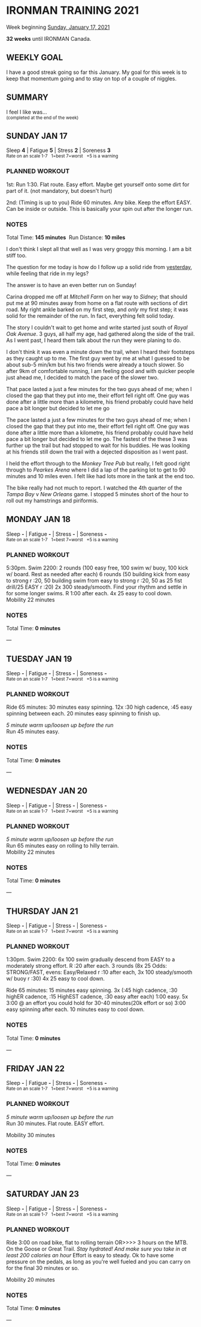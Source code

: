 # IRONMAN TRAINING 2021
Week beginning [Sunday, January 17, 2021](javascript:flick('sun');)

**32 weeks** until IRONMAN Canada.

## WEEKLY GOAL
I have a good streak going so far this January.  My goal for this week is to keep that momentum going and to stay on top of a couple of niggles.

## SUMMARY
I feel I like was...  
<sup>(completed at the end of the week)</sup>
<!--OVERTRAINING|ON THE EDGE|STAYING CONSISTENT|LAGGING A BIT-->


<!---->
## SUNDAY JAN 17
Sleep **4** | Fatigue **5** | Stress **2** | Soreness **3**  
<sup>Rate on an scale 1-7 &nbsp; 1=best 7=worst &nbsp; +5 is a warning</sup>

### PLANNED WORKOUT
1st: Run 1:30. Flat route. Easy effort. Maybe get yourself onto some dirt for part of it. (not mandatory, but doesn't hurt) 

2nd: (Timing is up to you) Ride 60 minutes. Any bike. Keep the effort EASY. Can be inside or outside. This is basically your spin out after the longer run.

### NOTES
Total Time: **145 minutes** &nbsp;Run Distance: **10 miles**

I don't think I slept all that well as I was very groggy this morning.  I am a bit stiff too.

The question for me today is how do I follow up a solid ride from [yesterday](ironman2021-33weeksout?sat), while feeling that ride in my legs?

The answer is to have an even better run on Sunday!
<!---->
Carina dropped me off at _Mitchell Farm_ on her way to _Sidney_; that should put me at 90 minutes away from home on a flat route with sections of dirt road.  My right ankle barked on my first step, and _only_ my first step; it was solid for the remainder of the run.  In fact, everything felt solid today.

The story I couldn't wait to get home and write started just south of _Royal Oak Avenue_.  3 guys, all half my age, had gathered along the side of the trail.  As I went past, I heard them talk about the run they were planing to do.  

I don't think it was even a minute down the trail, when I heard their footsteps as they caught up to me.  The first guy went by me at what I guessed to be about sub-5 min/km but his two friends were already a touch slower.  So after 9km of comfortable running, I am feeling good and with quicker people just ahead me, I decided to match the pace of the slower two.

 That pace lasted a just a few minutes for the two guys ahead of me; when I closed the gap that they put into me, their effort fell right off.  One guy was done after a little more than a kilometre, his friend probably could have held pace a bit longer but decided to let me go

<!---->
The pace lasted a just a few minutes for the two guys ahead of me; when I closed the gap that they put into me, their effort fell right off.  One guy was done after a little more than a kilometre, his friend probably could have held pace a bit longer but decided to let me go.  The fastest of the these 3 was further up the trail but had stopped to wait for his buddies.  He was looking at his friends still down the trail with a dejected disposition as I went past.

I held the effort through to the _Monkey Tree Pub_ but really, I felt good right through to _Pearkes Arena_ where I did a lap of the parking lot to get to 90 minutes and 10 miles even.  I felt like had lots more in the tank at the end too.

The bike really had not much to report.  I watched the 4th quarter of the _Tampa Bay_ v _New Orleans_ game.  I stopped 5 minutes short of the hour to roll out my hamstrings and piriformis. 
<!---->
## MONDAY JAN 18
Sleep **-** | Fatigue **-** | Stress **-** | Soreness **-**  
<sup>Rate on an scale 1-7 &nbsp; 1=best 7=worst &nbsp; +5 is a warning</sup>

### PLANNED WORKOUT
5:30pm. Swim 2200: 
2 rounds (100 easy free, 100 swim w/ buoy, 100 kick w/ board. Rest as needed after each) 
6 rounds (50 building kick from easy to strong r :20, 50 building swim from easy to strong r :20, 50 as 25 fist drill/25 EASY r :20)
2x 300 steady/smooth. Find your rhythm and settle in for some longer swims. R 1:00 after each. 4x 25 easy to cool down.  
Mobility 22 minutes

### NOTES
Total Time: **0 minutes**

&mdash; 


<!---->
## TUESDAY JAN 19
Sleep **-** | Fatigue **-** | Stress **-** | Soreness **-**  
<sup>Rate on an scale 1-7 &nbsp; 1=best 7=worst &nbsp; +5 is a warning</sup>

### PLANNED WORKOUT
Ride 65 minutes: 30 minutes easy spinning. 12x :30 high cadence, :45 easy spinning between each. 20 minutes easy spinning to finish up.

*5 minute warm up/loosen up before the run*  
Run 45 minutes easy.

### NOTES
Total Time: **0 minutes**

&mdash; 


<!---->
## WEDNESDAY JAN 20
Sleep **-** | Fatigue **-** | Stress **-** | Soreness **-**  
<sup>Rate on an scale 1-7 &nbsp; 1=best 7=worst &nbsp; +5 is a warning</sup>

### PLANNED WORKOUT
*5 minute warm up/loosen up before the run*  
Run 65 minutes easy on rolling to hilly terrain.   
Mobility 22 minutes

### NOTES
Total Time: **0 minutes**

&mdash; 


<!---->
## THURSDAY JAN 21
Sleep **-** | Fatigue **-** | Stress **-** | Soreness **-**  
<sup>Rate on an scale 1-7 &nbsp; 1=best 7=worst &nbsp; +5 is a warning</sup>

### PLANNED WORKOUT
1:30pm. Swim 2200: 6x 100 swim gradually descend from EASY to a moderately strong effort. R :20 after each. 3 rounds (8x 25 Odds: STRONG/FAST, evens: Easy/Relaxed r :10 after each, 3x 100 steady/smooth w/ buoy r :30) 4x 25 easy to cool down. 

Ride 65 minutes: 15 minutes easy spinning. 3x (:45 high cadence, :30 highER cadence, :15 HighEST cadence, :30 easy after each) 1:00 easy. 5x 3:00 @ an effort you could hold for 30-40 minutes(20k effort or so) 3:00 easy spinning after each. 10 minutes easy to cool down. 

### NOTES
Total Time: **0 minutes**

&mdash; 


<!---->
## FRIDAY JAN 22
Sleep **-** | Fatigue **-** | Stress **-** | Soreness **-**  
<sup>Rate on an scale 1-7 &nbsp; 1=best 7=worst &nbsp; +5 is a warning</sup>

### PLANNED WORKOUT
*5 minute warm up/loosen up before the run*  
Run 30 minutes. Flat route. EASY effort.

Mobility 30 minutes

### NOTES
Total Time: **0 minutes**

&mdash; 


<!---->
## SATURDAY JAN 23
Sleep **-** | Fatigue **-** | Stress **-** | Soreness **-**  
<sup>Rate on an scale 1-7 &nbsp; 1=best 7=worst &nbsp; +5 is a warning</sup>

### PLANNED WORKOUT
Ride 3:00 on road bike, flat to rolling terrain OR>>>> 3 hours on the MTB. On the Goose or Great Trail. 
*Stay hydrated! And make sure you take in at least 200 calories an hour*
Effort is easy to steady. Ok to have some pressure on the pedals, as long as you're well fueled and you can carry on for the final 30 minutes or so.

Mobility 20 minutes

### NOTES
Total Time: **0 minutes**

&mdash;